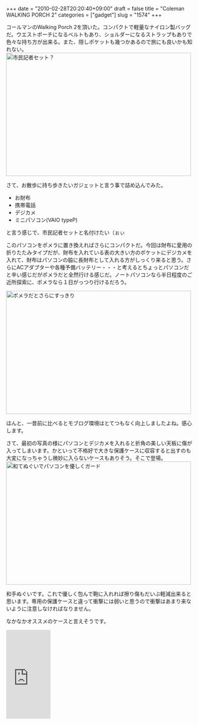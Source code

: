 +++
date = "2010-02-28T20:20:40+09:00"
draft = false
title = "Coleman WALKING PORCH 2"
categories = ["gadget"]
slug = "1574"
+++

コールマンのWalking Porch 2を頂いた。コンパクトで軽量なナイロン製バッグだ。ウエストポーチになるベルトもあり、ショルダーになるストラップもありで色々な持ち方が出来る。また、隠しポケットも幾つかあるので旅にも良いかも知れない。
<a title="市民記者セット？ by けるる, on Flickr" href="https://www.flickr.com/photos/keruru/4394414620/"><img src="https://farm5.static.flickr.com/4002/4394414620_481dbfa8ce.jpg" alt="市民記者セット？" width="500" height="333" /></a>

さて、お散歩に持ち歩きたいガジェットと言う事で詰め込んでみた。
<ul>
	<li>お財布</li>
	<li>携帯電話</li>
	<li>デジカメ</li>
	<li>ミニパソコン(VAIO typeP)</li>
</ul>
と言う感じで、市民記者セットと名付けたい（ぉぃ

このパソコンをポメラに置き換えればさらにコンパクトだ。今回は財布に愛用の折りたたみタイプだが、財布を入れている表の大きい方のポケットにデジカメを入れて、財布はパソコンの脇に長財布として入れる方がしっくり来ると思う。さらにACアダプターや各種予備バッテリー・・・と考えるとちょっとパソコンだと辛い感じだがポメラだと全然行ける感じだ。ノートパソコンなら半日程度のご近所探索に、ポメラなら１日がっつり行けるだろう。

<a title="ポメラだとさらにすっきり by けるる, on Flickr" href="https://www.flickr.com/photos/keruru/4394409458/"><img src="https://farm5.static.flickr.com/4068/4394409458_5b79272cf5.jpg" alt="ポメラだとさらにすっきり" width="500" height="333" /></a>

ほんと、一昔前に比べるとモブログ環境はとてつもなく向上しましたよね。感心します。

さて、最初の写真の様にパソコンとデジカメを入れると折角の美しい天板に傷が入ってしまいます。かといって不格好で大きな保護ケースに収容すると出すのも大変になっちゃうし微妙に入らないケースもありそう。そこで登場。
<a title="和てぬぐいでパソコンを優しくガード by けるる, on Flickr" href="https://www.flickr.com/photos/keruru/4393638541/"><img src="https://farm5.static.flickr.com/4048/4393638541_1178385906.jpg" alt="和てぬぐいでパソコンを優しくガード" width="500" height="333" /></a>

和手ぬぐいです。これで優しく包んで鞄に入れれば擦り傷もだいぶ軽減出来ると思います。専用の保護ケースと違って衝撃には弱いと思うので衝撃はあまり来ないように注意しなければなりません。

なかなかオススメのケースと言えそうです。

<iframe src="http://rcm-jp.amazon.co.jp/e/cm?t=kerurudigit-22&o=9&p=8&l=as1&asins=B002P4345W&fc1=000000&IS2=1&lt1=_blank&m=amazon&lc1=0000FF&bc1=000000&bg1=FFFFFF&f=ifr" style="width:120px;height:240px;" scrolling="no" marginwidth="0" marginheight="0" frameborder="0"></iframe>
